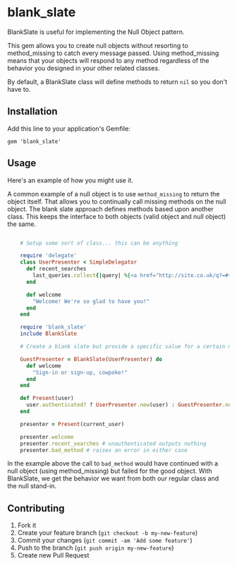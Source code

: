 # blank_slate

BlankSlate is useful for implementing the Null Object pattern.

This gem allows you to create null objects without resorting to
method_missing to catch every message passed. Using method_missing
means that your objects will respond to any method regardless of
the behavior you designed in your other related classes.

By default, a BlankSlate class will define methods to return `nil` so
you don't have to.

## Installation

Add this line to your application's Gemfile:

    gem 'blank_slate'

## Usage

Here's an example of how you might use it.

A common example of a null object is to use `method_missing` to return the object itself. That allows you to continually call missing methods on the null object. The blank slate approach defines methods based upon another class. This keeps the interface to both objects (valid object and null object) the same.

```ruby

    # Setup some sort of class... this can be anything

    require 'delegate'
    class UserPresenter < SimpleDelegator
      def recent_searches
        last_queries.collect{|query| %{<a href="http://site.co.uk/q?=#{query}">#{query}</a>}}.join(',')
      end

      def welcome
        "Welcome! We're so glad to have you!"
      end
    end

    require 'blank_slate'
    include BlankSlate

    # Create a blank slate but provide a specific value for a certain method

    GuestPresenter = BlankSlate(UserPresenter) do
      def welcome
        "Sign-in or sign-up, cowpoke!"
      end
    end

    def Present(user)
      user.authenticated? ? UserPresenter.new(user) : GuestPresenter.new(user)
    end

    presenter = Present(current_user)

    presenter.welcome
    presenter.recent_searches # unauthenticated outputs nothing
    presenter.bad_method # raises an error in either case
```

In the example above the call to `bad_method` would have continued with a null object (using method_missing) but failed for the good object. With BlankSlate, we get the behavior we want from both our regular class and the null stand-in.

## Contributing

1. Fork it
2. Create your feature branch (`git checkout -b my-new-feature`)
3. Commit your changes (`git commit -am 'Add some feature'`)
4. Push to the branch (`git push origin my-new-feature`)
5. Create new Pull Request
